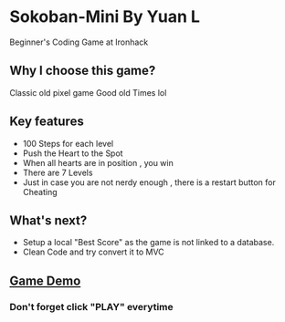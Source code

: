 # Sokoban-Mini By Yuan L

Beginner's Coding Game at Ironhack

## Why I choose this game?
Classic old pixel game 
Good old Times lol

## Key features

- 100 Steps for each level
- Push the Heart to the Spot
- When all hearts are in position , you win 
- There are 7 Levels 
- Just in case you are not nerdy enough , there is a restart button for Cheating 
## What's next?

- Setup a local "Best Score" as the game is not linked to a database.
- Clean Code and try convert it to MVC 

## [Game Demo](https://yuanliuddd.github.io/Sokoban-Mini/)
### Don't forget click "PLAY" everytime 
